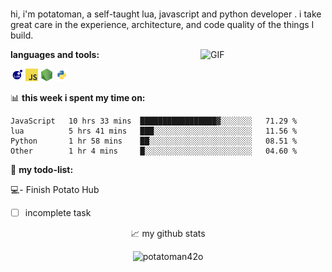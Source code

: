 <br />

hi, i'm potatoman, a self-taught lua, javascript and python developer . i take great care in the experience, architecture, and code quality of the things I build.


  <img align="right" alt="GIF" src="https://github.com/abhisheknaiidu/abhisheknaiidu/blob/master/code.gif?raw=true" width="200" height="100" />
  
**languages and tools:**  

<code><img height="20" src="https://raw.githubusercontent.com/github/explore/80688e429a7d4ef2fca1e82350fe8e3517d3494d/topics/lua/lua.png"></code>
<code><img height="20" src="https://raw.githubusercontent.com/github/explore/80688e429a7d4ef2fca1e82350fe8e3517d3494d/topics/javascript/javascript.png"></code>
<code><img height="20" src="https://raw.githubusercontent.com/github/explore/80688e429a7d4ef2fca1e82350fe8e3517d3494d/topics/nodejs/nodejs.png"></code>
<code><img height="20" src="https://raw.githubusercontent.com/github/explore/80688e429a7d4ef2fca1e82350fe8e3517d3494d/topics/python/python.png"></code>

📊 **this week i spent my time on:**
<!--START_SECTION:waka-->

```text
JavaScript   10 hrs 33 mins  █████████████████▓░░░░░░░   71.29 %
lua          5 hrs 41 mins   ███░░░░░░░░░░░░░░░░░░░░░░   11.56 %
Python       1 hr 58 mins    ██░░░░░░░░░░░░░░░░░░░░░░░   08.51 %
Other        1 hr 4 mins     █░░░░░░░░░░░░░░░░░░░░░░░░   04.60 %
```


🚧 **my todo-list:**
<!-- TODO-LST:START -->
💻- Finish Potato Hub
- [ ] incomplete task
<!-- TODO-IST:END -->


<p align="center"> 📈 my github stats

<p align="center"> <img src="https://github-readme-stats.vercel.app/api?username=potatoman42o&show_icons=true&theme=gotham" alt="potatoman42o" />




